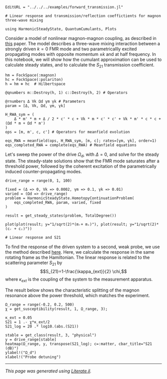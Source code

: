 ```@meta
EditURL = "../../../examples/forward_transmission.jl"
```

````@example forward_transmission
# Linear response and transmission/reflection coeffictients for magnon three-wave mixing

using HarmonicSteadyState, QuantumCumulants, Plots
````

Consider a model of nonlinear magnon-magnon coupling, as described in [this](https://arxiv.org/abs/2506.11527) paper. The model describes  a three-wave mixing interaction between a strongly driven $k=0$ FMR mode and two parametricallly excited propagating modes with opposite momentum $\pm k$ and at half frequency. In this notebook, we will show how the cumulant approximation can be used to calculate steady states, and to calculate the $S_{21}$ transmission coefficient.

````@example forward_transmission
hm = FockSpace(:magnon)
hc = FockSpace(:polariton)
h = hm ⊗ hc  # Hilbertspace

@qnumbers m::Destroy(h, 1) c::Destroy(h, 2) # Operators

@rnumbers Δ Vk Ωd γm γk # Parameters
param = [Δ, Vk, Ωd, γm, γk]

H_RWA_sym = (
    Δ * m' * m + Δ / 2 * c' * c + Vk * m * c' * c' + Vk * m' * c * c + (Ωd * m + Ωd * m')
)
ops = [m, m', c, c'] # Operators for meanfield evolution

eqs_RWA = meanfield(ops, H_RWA_sym, [m, c]; rates=[γm, γk], order=1)
eqs_completed_RWA = complete(eqs_RWA) # Meanfield equations
````

Let's sweep the power of the drive $\Omega_d$, with $\Delta=0$, and solve for the steady state. The steady-state solutions show that the FMR mode saturates after a threshold power, followed by the coherent excitation of the parametrically induced counter-propagating modes.

````@example forward_transmission
drive_range = range(0, 1, 100)

fixed = (Δ => 0, Vk => 0.0002, γm => 0.1, γk => 0.01)
varied = (Ωd => drive_range)
problem = HarmonicSteadyState.HomotopyContinuationProblem(
    eqs_completed_RWA, param, varied, fixed
)

result = get_steady_states(problem, TotalDegree())

plot(plot(result; y="1/sqrt(2)*(mᵣ+ mᵢ)"), plot(result; y="1/sqrt(2)*(cᵣ + cᵢ)"))

# Linear response and S21
````

To find the response of the driven system to a second, weak probe, we use the method described [here](https://quantumengineeredsystems.github.io/HarmonicBalance.jl/stable/background/stability_response#linresp_background). Here, we calculate the response in the same rotating frame as the Hamiltonian. The linear response is related to the scattering parameter $S_{21}$ by
$$S_{21}=1-\frac{\kappa_{ext}}{2} \chi,$$
where $\kappa_{ext}$ is the coupling of the system to the measurement apparatus.

The result below shows the characteristic splitting of the magnon resonance above the power threshold, which matches the experiment.

````@example forward_transmission
Ω_range = range(-0.2, 0.2, 500)
χ = get_susceptibility(result, 1, Ω_range, 3);

κ_ext = 0.05
S21 = 1 .- χ*κ_ext/2
S21_log = 20 .* log10.(abs.(S21))

stable = get_class(result, 3, "physical")
y = drive_range[stable]
heatmap(Ω_range, y, transpose(S21_log); c=:matter, cbar_title="S21 (dB)")
ylabel!("Ω_d")
xlabel!("Probe detuning")
````

---

*This page was generated using [Literate.jl](https://github.com/fredrikekre/Literate.jl).*

